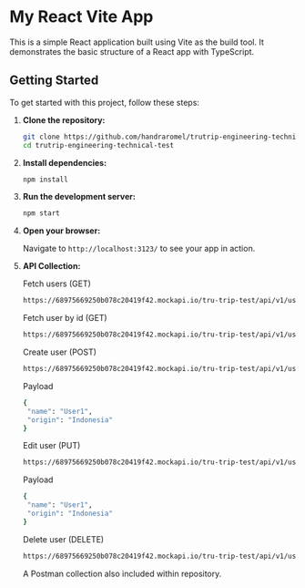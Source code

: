 # My React Vite App

This is a simple React application built using Vite as the build tool. It demonstrates the basic structure of a React app with TypeScript.

## Getting Started

To get started with this project, follow these steps:

1. **Clone the repository:**

   ```bash
   git clone https://github.com/handraromel/trutrip-engineering-technical-test
   cd trutrip-engineering-technical-test
   ```

2. **Install dependencies:**

   ```bash
   npm install
   ```

3. **Run the development server:**

   ```bash
   npm start
   ```

4. **Open your browser:**

   Navigate to `http://localhost:3123/` to see your app in action.

5. **API Collection:**

   Fetch users (GET)

   ```bash
   https://68975669250b078c20419f42.mockapi.io/tru-trip-test/api/v1/users
   ```

   Fetch user by id (GET)

   ```bash
   https://68975669250b078c20419f42.mockapi.io/tru-trip-test/api/v1/users/:id
   ```

   Create user (POST)

   ```bash
   https://68975669250b078c20419f42.mockapi.io/tru-trip-test/api/v1/users
   ```

   Payload

   ```bash
   {
    "name": "User1",
    "origin": "Indonesia"
   }
   ```

   Edit user (PUT)

   ```bash
   https://68975669250b078c20419f42.mockapi.io/tru-trip-test/api/v1/users/:id
   ```

   Payload

   ```bash
   {
    "name": "User1",
    "origin": "Indonesia"
   }
   ```

   Delete user (DELETE)

   ```bash
   https://68975669250b078c20419f42.mockapi.io/tru-trip-test/api/v1/users/:id
   ```

   A Postman collection also included within repository.
